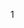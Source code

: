 <!--
 * @Description: 文件描述
 * @Author: cuiyibao001
 * @Date: 2019-05-27 18:41:42
 * @LastEditTime: 2019-05-27 18:43:24
 * @LastEditors: cuiyibao001
 -->
1